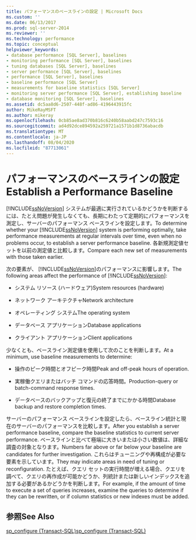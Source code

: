 ```yaml
---
title: パフォーマンスのベースラインの設定 | Microsoft Docs
ms.custom: ''
ms.date: 06/13/2017
ms.prod: sql-server-2014
ms.reviewer: ''
ms.technology: performance
ms.topic: conceptual
helpviewer_keywords:
- database performance [SQL Server], baselines
- monitoring performance [SQL Server], baselines
- tuning databases [SQL Server], baselines
- server performance [SQL Server], baselines
- performance [SQL Server], baselines
- baseline performance [SQL Server]
- measurements for baseline statistics [SQL Server]
- monitoring server performance [SQL Server], establishing baseline
- database monitoring [SQL Server], baselines
ms.assetid: dc5aa8d6-2507-448f-ad86-4196443915fc
author: MikeRayMSFT
ms.author: mikeray
ms.openlocfilehash: 0cb85ae8ad370b816c6240b58aabd247c7593c16
ms.sourcegitcommit: ad4d92dce894592a259721a1571b1d8736abacdb
ms.translationtype: MT
ms.contentlocale: ja-JP
ms.lasthandoff: 08/04/2020
ms.locfileid: "87713061"
---
```

# <a name="establish-a-performance-baseline"></a><span data-ttu-id="3ffe8-102">パフォーマンスのベースラインの設定</span><span class="sxs-lookup"><span data-stu-id="3ffe8-102">Establish a Performance Baseline</span></span>
  <span data-ttu-id="3ffe8-103">[!INCLUDE[ssNoVersion](../../includes/ssnoversion-md.md)] システムが最適に実行されているかどうかを判断するには、たとえ問題が発生しなくても、長期にわたって定期的にパフォーマンスを測定し、サーバーのパフォーマンス ベースラインを設定します。</span><span class="sxs-lookup"><span data-stu-id="3ffe8-103">To determine whether your [!INCLUDE[ssNoVersion](../../includes/ssnoversion-md.md)] system is performing optimally, take performance measurements at regular intervals over time, even when no problems occur, to establish a server performance baseline.</span></span> <span data-ttu-id="3ffe8-104">各新規測定値セットを以前の測定値と比較します。</span><span class="sxs-lookup"><span data-stu-id="3ffe8-104">Compare each new set of measurements with those taken earlier.</span></span>  
  
 <span data-ttu-id="3ffe8-105">次の要素が、 [!INCLUDE[ssNoVersion](../../includes/ssnoversion-md.md)]のパフォーマンスに影響します。</span><span class="sxs-lookup"><span data-stu-id="3ffe8-105">The following areas affect the performance of [!INCLUDE[ssNoVersion](../../includes/ssnoversion-md.md)]:</span></span>  
  
-   <span data-ttu-id="3ffe8-106">システム リソース (ハードウェア)</span><span class="sxs-lookup"><span data-stu-id="3ffe8-106">System resources (hardware)</span></span>  
  
-   <span data-ttu-id="3ffe8-107">ネットワーク アーキテクチャ</span><span class="sxs-lookup"><span data-stu-id="3ffe8-107">Network architecture</span></span>  
  
-   <span data-ttu-id="3ffe8-108">オペレーティング システム</span><span class="sxs-lookup"><span data-stu-id="3ffe8-108">The operating system</span></span>  
  
-   <span data-ttu-id="3ffe8-109">データベース アプリケーション</span><span class="sxs-lookup"><span data-stu-id="3ffe8-109">Database applications</span></span>  
  
-   <span data-ttu-id="3ffe8-110">クライアント アプリケーション</span><span class="sxs-lookup"><span data-stu-id="3ffe8-110">Client applications</span></span>  
  
 <span data-ttu-id="3ffe8-111">少なくとも、ベースライン測定値を使用して次のことを判断します。</span><span class="sxs-lookup"><span data-stu-id="3ffe8-111">At a minimum, use baseline measurements to determine:</span></span>  
  
-   <span data-ttu-id="3ffe8-112">操作のピーク時間とオフピーク時間</span><span class="sxs-lookup"><span data-stu-id="3ffe8-112">Peak and off-peak hours of operation.</span></span>  
  
-   <span data-ttu-id="3ffe8-113">実稼働クエリまたはバッチ コマンドの応答時間。</span><span class="sxs-lookup"><span data-stu-id="3ffe8-113">Production-query or batch-command response times.</span></span>  
  
-   <span data-ttu-id="3ffe8-114">データベースのバックアップと復元の終了までにかかる時間</span><span class="sxs-lookup"><span data-stu-id="3ffe8-114">Database backup and restore completion times.</span></span>  
  
 <span data-ttu-id="3ffe8-115">サーバーのパフォーマンス ベースラインを設定したら、ベースライン統計と現在のサーバーのパフォーマンスを比較します。</span><span class="sxs-lookup"><span data-stu-id="3ffe8-115">After you establish a server performance baseline, compare the baseline statistics to current server performance.</span></span> <span data-ttu-id="3ffe8-116">ベースラインと比べて極端に大きいまたは小さい数値は、詳細な調査の対象となります。</span><span class="sxs-lookup"><span data-stu-id="3ffe8-116">Numbers far above or far below your baseline are candidates for further investigation.</span></span> <span data-ttu-id="3ffe8-117">これらはチューニングや再構成が必要な要素を示しています。</span><span class="sxs-lookup"><span data-stu-id="3ffe8-117">They may indicate areas in need of tuning or reconfiguration.</span></span> <span data-ttu-id="3ffe8-118">たとえば、クエリ セットの実行時間が増える場合、クエリを調べて、クエリの再作成が可能かどうか、列統計または新しいインデックスを追加する必要があるかどうかを判断します。</span><span class="sxs-lookup"><span data-stu-id="3ffe8-118">For example, if the amount of time to execute a set of queries increases, examine the queries to determine if they can be rewritten, or if column statistics or new indexes must be added.</span></span>  
  
## <a name="see-also"></a><span data-ttu-id="3ffe8-119">参照</span><span class="sxs-lookup"><span data-stu-id="3ffe8-119">See Also</span></span>  
 [<span data-ttu-id="3ffe8-120">sp_configure &#40;Transact-SQL&#41;</span><span class="sxs-lookup"><span data-stu-id="3ffe8-120">sp_configure &#40;Transact-SQL&#41;</span></span>](/sql/relational-databases/system-stored-procedures/sp-configure-transact-sql)  
  
  
